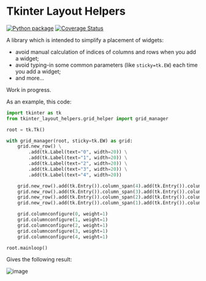 # Tkinter Layout Helpers

[![Python package](https://github.com/insolor/tkinter_layout_helpers/actions/workflows/python-package.yml/badge.svg)](https://github.com/insolor/tkinter_layout_helpers/actions/workflows/python-package.yml)
[![Coverage Status](https://coveralls.io/repos/github/insolor/tkinter_layout_helpers/badge.svg?branch=master)](https://coveralls.io/github/insolor/tkinter_layout_helpers?branch=master)

A library which is intended to simplify a placement of widgets:

- avoid manual calculation of indices of columns and rows when you add a widget;
- avoid typing-in some common parameters (like `sticky=tk.EW`) each time you add a widget;
- and more...

Work in progress.

As an example, this code:

```python
import tkinter as tk
from tkinter_layout_helpers.grid_helper import grid_manager

root = tk.Tk()

with grid_manager(root, sticky=tk.EW) as grid:
    grid.new_row() \
        .add(tk.Label(text="0", width=20)) \
        .add(tk.Label(text="1", width=20)) \
        .add(tk.Label(text="2", width=20)) \
        .add(tk.Label(text="3", width=20)) \
        .add(tk.Label(text="4", width=20))

    grid.new_row().add(tk.Entry()).column_span(4).add(tk.Entry()).column_span(1)
    grid.new_row().add(tk.Entry()).column_span(3).add(tk.Entry()).column_span(2)
    grid.new_row().add(tk.Entry()).column_span(2).add(tk.Entry()).column_span(3)
    grid.new_row().add(tk.Entry()).column_span(1).add(tk.Entry()).column_span(4)

    grid.columnconfigure(0, weight=1)
    grid.columnconfigure(1, weight=1)
    grid.columnconfigure(2, weight=1)
    grid.columnconfigure(3, weight=1)
    grid.columnconfigure(4, weight=1)

root.mainloop()
```

Gives the following result:

![image](https://user-images.githubusercontent.com/2442833/153576406-f6a190eb-7f2a-4723-a32e-02af01d93f60.png)

[1]: https://github.com/dfint/df-translation-client/blob/7a7d88583837423f8bedb7103383ccb57a861aa7/df_translation_client/tkinter_helpers.py#L115
[2]: https://github.com/dfint
[3]: https://github.com/dfint/df-translation-client
